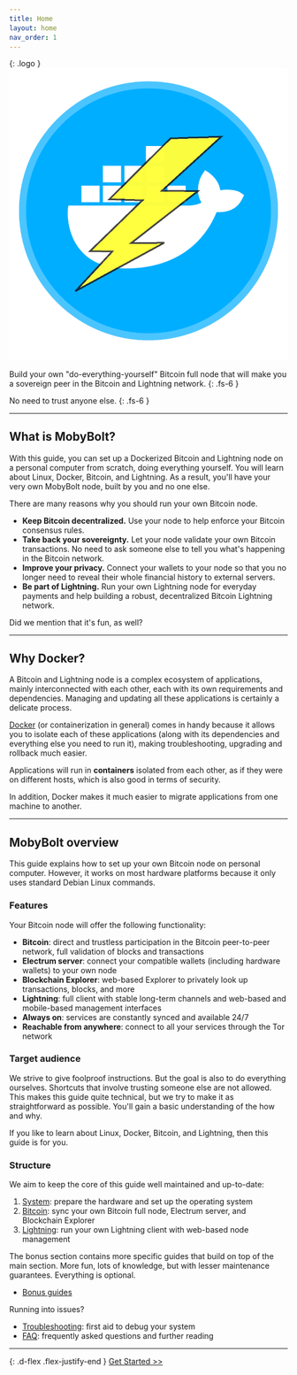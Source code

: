 ```yaml
---
title: Home
layout: home
nav_order: 1
---
```


{: .logo }
![MobyBolt Logo](images/mobybolt-logo.png)

Build your own "do-everything-yourself" Bitcoin full node that will make you a sovereign peer in the Bitcoin and Lightning network.
{: .fs-6 }

No need to trust anyone else.
{: .fs-6 }

---

## What is MobyBolt?

With this guide, you can set up a Dockerized Bitcoin and Lightning node on a personal computer from scratch, doing everything yourself.
You will learn about Linux, Docker, Bitcoin, and Lightning.
As a result, you'll have your very own MobyBolt node, built by you and no one else.

There are many reasons why you should run your own Bitcoin node.

* **Keep Bitcoin decentralized.** Use your node to help enforce your Bitcoin consensus rules.
* **Take back your sovereignty.** Let your node validate your own Bitcoin transactions. No need to ask someone else to tell you what's happening in the Bitcoin network.
* **Improve your privacy.** Connect your wallets to your node so that you no longer need to reveal their whole financial history to external servers.
* **Be part of Lightning.** Run your own Lightning node for everyday payments and help building a robust, decentralized Bitcoin Lightning network.

Did we mention that it's fun, as well?

---

## Why Docker?

A Bitcoin and Lightning node is a complex ecosystem of applications, mainly interconnected with each other, each with its own requirements and dependencies.
Managing and updating all these applications is certainly a delicate process.

[Docker](https://docs.docker.com/get-started/overview/) (or containerization in general) comes in handy because it allows you to isolate each of these applications (along with its dependencies and everything else you need to run it), making troubleshooting, upgrading and rollback much easier.

Applications will run in **containers** isolated from each other, as if they were on different hosts, which is also good in terms of security. 

In addition, Docker makes it much easier to migrate applications from one machine to another.

---

## MobyBolt overview

This guide explains how to set up your own Bitcoin node on personal computer. However, it works on most hardware platforms because it only uses standard Debian Linux commands.

### Features

Your Bitcoin node will offer the following functionality:

* **Bitcoin**: direct and trustless participation in the Bitcoin peer-to-peer network, full validation of blocks and transactions
* **Electrum server**: connect your compatible wallets (including hardware wallets) to your own node
* **Blockchain Explorer**: web-based Explorer to privately look up transactions, blocks, and more
* **Lightning**: full client with stable long-term channels and web-based and mobile-based management interfaces
* **Always on**: services are constantly synced and available 24/7
* **Reachable from anywhere**: connect to all your services through the Tor network

### Target audience

We strive to give foolproof instructions.
But the goal is also to do everything ourselves.
Shortcuts that involve trusting someone else are not allowed.
This makes this guide quite technical, but we try to make it as straightforward as possible.
You'll gain a basic understanding of the how and why.

If you like to learn about Linux, Docker, Bitcoin, and Lightning, then this guide is for you.

### Structure

We aim to keep the core of this guide well maintained and up-to-date:

1. [System](guide/system/index.md): prepare the hardware and set up the operating system
1. [Bitcoin](guide/bitcoin/index.md): sync your own Bitcoin full node, Electrum server, and Blockchain Explorer
1. [Lightning](guide/lightning/index.md): run your own Lightning client with web-based node management

The bonus section contains more specific guides that build on top of the main section.
More fun, lots of knowledge, but with lesser maintenance guarantees.
Everything is optional.

* [Bonus guides](guide/bonus/index.md)

Running into issues?

* [Troubleshooting](guide/troubleshooting.md): first aid to debug your system
* [FAQ](guide/faq.md): frequently asked questions and further reading

---

{: .d-flex .flex-justify-end }
[Get Started >>](guide/system)
